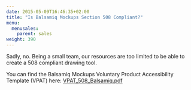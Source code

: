 ```yaml
---
date: 2015-05-09T16:46:35+02:00
title: "Is Balsamiq Mockups Section 508 Compliant?"
menu:
  menusales:
    parent: sales
weight: 390
---
```


Sadly, no. Being a small team, our resources are too limited to be able to create a 508 compliant drawing tool.

You can find the Balsamiq Mockups Voluntary Product Accessibility Template (VPAT) here: [VPAT_508_Balsamiq.pdf](https://media.balsamiq.com/eulas/VPAT_508_Balsamiq.pdf)